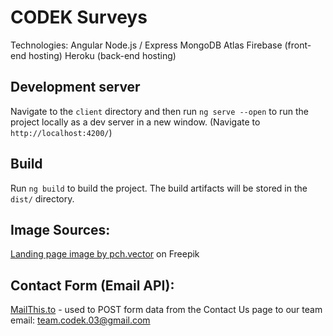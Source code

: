 # CODEK Surveys

Technologies:
Angular
Node.js / Express
MongoDB Atlas
Firebase (front-end hosting)
Heroku (back-end hosting)

## Development server

Navigate to the `client` directory and then run `ng serve --open` to run the project locally as a dev server in a new window. (Navigate to `http://localhost:4200/`)

## Build

Run `ng build` to build the project. The build artifacts will be stored in the `dist/` directory.

## Image Sources:

<a href="https://www.freepik.com/free-vector/checklist-survey-concept_9649176.htm#query=survey&position=5&from_view=search&track=sph">Landing page image by pch.vector</a> on Freepik

## Contact Form (Email API):

<a href="https://mailthis.to/">MailThis.to</a> - used to POST form data from the Contact Us page to our team email: team.codek.03@gmail.com